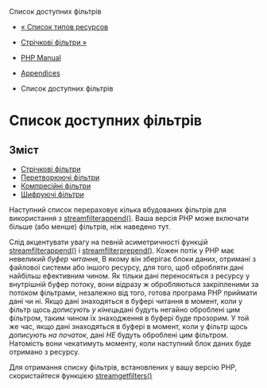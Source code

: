 Список доступних фільтрів

-   [« Список типов ресурсов](resource.html)
    
-   [Стрічкові фільтри »](filters.string.html)
    
-   [PHP Manual](index.html)
    
-   [Appendices](appendices.html)
    
-   Список доступних фільтрів
    

# Список доступних фільтрів

## Зміст

-   [Стрічкові фільтри](filters.string.html)
-   [Перетворюючі фільтри](filters.convert.html)
-   [Компресійні фільтри](filters.compression.html)
-   [Шифруючі фільтри](filters.encryption.html)

Наступний список перераховує кілька вбудованих фільтрів для використання з [streamfilterappend()](function.stream-filter-append.html). Ваша версія PHP може включати більше (або менше) фільтрів, ніж наведено тут.

Слід акцентувати увагу на певній асиметричності функцій [streamfilterappend()](function.stream-filter-append.html) і [streamfilterprepend()](function.stream-filter-prepend.html). Кожен потік у PHP має невеликий *буфер читання*, В якому він зберігає блоки даних, отримані з файлової системи або іншого ресурсу, для того, щоб обробляти дані найбільш ефективним чином. Як тільки дані переносяться з ресурсу у внутрішній буфер потоку, вони відразу ж обробляються закріпленими за потоком фільтрами, незалежно від того, готова програма PHP приймати дані чи ні. Якщо дані знаходяться в буфері читання в момент, коли у фільтр щось *дописують у кінець*дані будуть негайно оброблені цим фільтром, таким чином їх знаходження в буфері буде прозорим. У той же час, якщо дані знаходяться в буфері в момент, коли у фільтр щось *дописують на початок*, дані *НЕ* будуть оброблені цим фільтром. Натомість вони чекатимуть моменту, коли наступний блок даних буде отримано з ресурсу.

Для отримання списку фільтрів, встановлених у вашу версію PHP, скористайтеся функцією [streamgetfilters()](function.stream-get-filters.html)